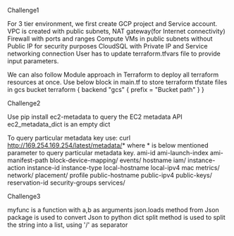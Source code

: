 Challenge1

For 3 tier environment, we first create GCP project and Service account. 
VPC is created with public subnets, NAT gateway(for Internet connectivity)
Firewall with ports and ranges
Compute VMs in public subnets without Public IP for security purposes
CloudSQL with Private IP and Service networking connection 
User has to update terraform.tfvars file to provide input parameters.

We can also follow Module approach in Terraform to deploy all terraform resources at once.
Use below block in main.tf to store terraform tfstate files in gcs bucket
terraform {​​​​
  backend "gcs" {​​​​
    prefix  = "Bucket path"
  }​​​​
}​​​​

Challenge2

Use pip install ec2-metadata to query the EC2 metadata API
ec2_metadata_dict is an empty dict

To query particular metadata key use:
curl http://169.254.169.254/latest/metadata/* where * is below mentioned parameter to query particular metadata key.
ami-id
ami-launch-index
ami-manifest-path
block-device-mapping/
events/
hostname
iam/
instance-action
instance-id
instance-type
local-hostname
local-ipv4
mac
metrics/
network/
placement/
profile
public-hostname
public-ipv4
public-keys/
reservation-id
security-groups
services/ 

Challenge3

myfunc is a function with a,b as arguments
json.loads method from Json package is used to convert Json to python dict 
split method is used to split the string into a list, using '/' as separator